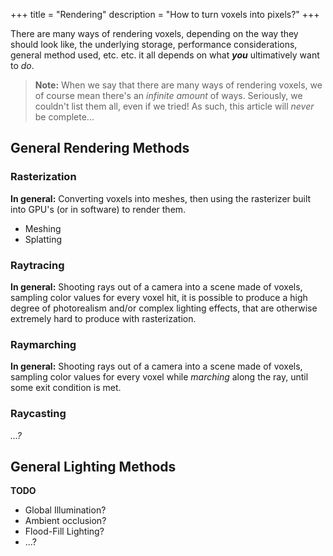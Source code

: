 +++
title = "Rendering"
description = "How to turn voxels into pixels?"
+++

There are many ways of rendering voxels, depending on the way they should look like, the underlying storage, performance considerations, general method used, etc. etc. it all depends on what ***you*** ultimatively want to *do*.

> **Note:** When we say that there are many ways of rendering voxels, we of course mean there's an *infinite amount* of ways. Seriously, we couldn't list them all, even if we tried! As such, this article will *never* be complete...

## General Rendering Methods

### Rasterization

**In general:** Converting voxels into meshes, then using the rasterizer built into GPU's (or in software) to render them.

- Meshing
- Splatting

### Raytracing

**In general:** Shooting rays out of a camera into a scene made of voxels, sampling color values for every voxel hit, it is possible to produce a high degree of photorealism and/or complex lighting effects, that are otherwise extremely hard to produce with rasterization.

### Raymarching

**In general:** Shooting rays out of a camera into a scene made of voxels, sampling color values for every voxel while *marching* along the ray, until some exit condition is met.

### Raycasting

*...?*

## General Lighting Methods

**TODO**

- Global Illumination?
- Ambient occlusion?
- Flood-Fill Lighting?
- ...?
